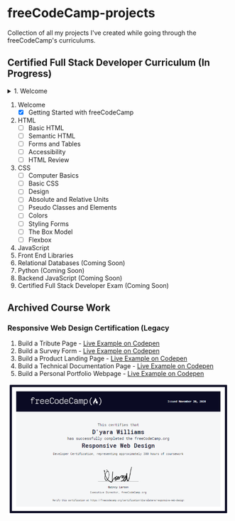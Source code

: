 # freeCodeCamp-projects
Collection of all my projects I've created while going through the freeCodeCamp's curriculums.

## Certified Full Stack Developer Curriculum (In Progress)

<details>
  <summary>1. Welcome</summary>
</details>

1. Welcome
    - [x] Getting Started with freeCodeCamp
2. HTML
    - [ ] Basic HTML
    - [ ] Semantic HTML
    - [ ] Forms and Tables
    - [ ] Accessibility
    - [ ] HTML Review
3. CSS
    - [ ] Computer Basics
    - [ ] Basic CSS
    - [ ] Design
    - [ ] Absolute and Relative Units
    - [ ] Pseudo Classes and Elements
    - [ ] Colors
    - [ ] Styling Forms
    - [ ] The Box Model
    - [ ] Flexbox
4. JavaScript
5. Front End Libraries
6. Relational Databases (Coming Soon)
7. Python (Coming Soon)
8. Backend JavaScript (Coming Soon)
9. Certified Full Stack Developer Exam (Coming Soon)

## Archived Course Work

### Responsive Web Design Certification (Legacy

1. Build a Tribute Page - [Live Example on Codepen](https://codepen.io/dyarawilliams/full/PozGapR)
2. Build a Survey Form - [Live Example on Codepen](https://codepen.io/dyarawilliams/full/BazQMow)
3. Build a Product Landing Page - [Live Example on Codepen](https://codepen.io/dyarawilliams/full/GRqXyqy)
4. Build a Technical Documentation Page - [Live Example on Codepen](https://codepen.io/dyarawilliams/full/LYZaVeZ)
5. Build a Personal Portfolio Webpage - [Live Example on Codepen](https://codepen.io/dyarawilliams/full/KKMYvdV)

<img src="https://github.com/dyarawilliams/freeCodeCamp-projects/blob/main/images/rwd-certitfication-112020.PNG?raw=true" width="500">
